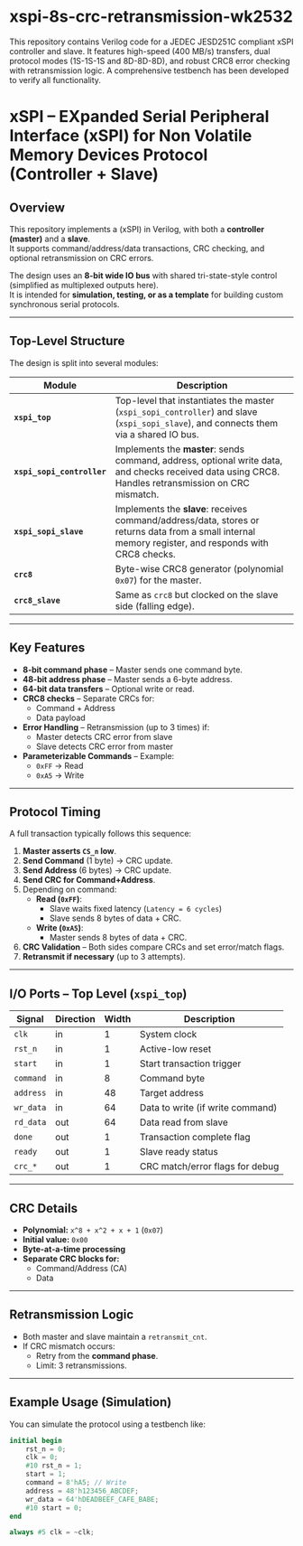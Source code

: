 # xspi-8s-crc-retransmission-wk2532
This repository contains Verilog code for a JEDEC JESD251C compliant xSPI controller and slave. It features high-speed (400 MB/s) transfers, dual protocol modes (1S-1S-1S and 8D-8D-8D), and robust CRC8 error checking with retransmission logic. A comprehensive testbench has been developed to verify all functionality.
# xSPI – EXpanded Serial Peripheral Interface (xSPI) for Non Volatile Memory Devices Protocol (Controller + Slave)

## Overview
This repository implements a (xSPI) in Verilog, with both a **controller (master)** and a **slave**.  
It supports command/address/data transactions, CRC checking, and optional retransmission on CRC errors.

The design uses an **8-bit wide IO bus** with shared tri-state-style control (simplified as multiplexed outputs here).  
It is intended for **simulation, testing, or as a template** for building custom synchronous serial protocols.

---

## Top-Level Structure
The design is split into several modules:

| Module | Description |
|--------|-------------|
| **`xspi_top`** | Top-level that instantiates the master (`xspi_sopi_controller`) and slave (`xspi_sopi_slave`), and connects them via a shared IO bus. |
| **`xspi_sopi_controller`** | Implements the **master**: sends command, address, optional write data, and checks received data using CRC8. Handles retransmission on CRC mismatch. |
| **`xspi_sopi_slave`** | Implements the **slave**: receives command/address/data, stores or returns data from a small internal memory register, and responds with CRC8 checks. |
| **`crc8`** | Byte-wise CRC8 generator (polynomial `0x07`) for the master. |
| **`crc8_slave`** | Same as `crc8` but clocked on the slave side (falling edge). |

---

## Key Features
- **8-bit command phase** – Master sends one command byte.
- **48-bit address phase** – Master sends a 6-byte address.
- **64-bit data transfers** – Optional write or read.
- **CRC8 checks** – Separate CRCs for:
  - Command + Address
  - Data payload
- **Error Handling** – Retransmission (up to 3 times) if:
  - Master detects CRC error from slave
  - Slave detects CRC error from master
- **Parameterizable Commands** – Example:
  - `0xFF` → Read
  - `0xA5` → Write

---

## Protocol Timing
A full transaction typically follows this sequence:

1. **Master asserts `CS_n` low**.
2. **Send Command** (1 byte) → CRC update.
3. **Send Address** (6 bytes) → CRC update.
4. **Send CRC for Command+Address**.
5. Depending on command:
   - **Read (`0xFF`)**:
     - Slave waits fixed latency (`Latency = 6 cycles`)
     - Slave sends 8 bytes of data + CRC.
   - **Write (`0xA5`)**:
     - Master sends 8 bytes of data + CRC.
6. **CRC Validation** – Both sides compare CRCs and set error/match flags.
7. **Retransmit if necessary** (up to 3 attempts).

---

## I/O Ports – Top Level (`xspi_top`)
| Signal | Direction | Width | Description |
|--------|-----------|-------|-------------|
| `clk` | in | 1 | System clock |
| `rst_n` | in | 1 | Active-low reset |
| `start` | in | 1 | Start transaction trigger |
| `command` | in | 8 | Command byte |
| `address` | in | 48 | Target address |
| `wr_data` | in | 64 | Data to write (if write command) |
| `rd_data` | out | 64 | Data read from slave |
| `done` | out | 1 | Transaction complete flag |
| `ready` | out | 1 | Slave ready status |
| `crc_*` | out | 1 | CRC match/error flags for debug |

---

## CRC Details
- **Polynomial:** `x^8 + x^2 + x + 1` (`0x07`)
- **Initial value:** `0x00`
- **Byte-at-a-time processing**
- **Separate CRC blocks for:**
  - Command/Address (CA)
  - Data

---

## Retransmission Logic
- Both master and slave maintain a `retransmit_cnt`.
- If CRC mismatch occurs:
  - Retry from the **command phase**.
  - Limit: 3 retransmissions.

---

## Example Usage (Simulation)
You can simulate the protocol using a testbench like:

```verilog
initial begin
    rst_n = 0;
    clk = 0;
    #10 rst_n = 1;
    start = 1;
    command = 8'hA5; // Write
    address = 48'h123456_ABCDEF;
    wr_data = 64'hDEADBEEF_CAFE_BABE;
    #10 start = 0;
end

always #5 clk = ~clk;
